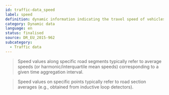 ```yaml
---
id: traffic-data_speed
label: speed
definition: dynamic information indicating the travel speed of vehicles passing from a specific point or along a specific road segment within a given time aggregation interval.
category: Dynamic data
language: en
status: finalised
source: DR_EU_2015-962
subcategory:
  - Traffic data
---
```


>Speed values along specific road segments typically refer to average speeds (or harmonic/interquartile mean speeds) corresponding to a given time aggregation interval.

>Speed values on specific points typically refer to road section averages (e.g., obtained from inductive loop detectors).

